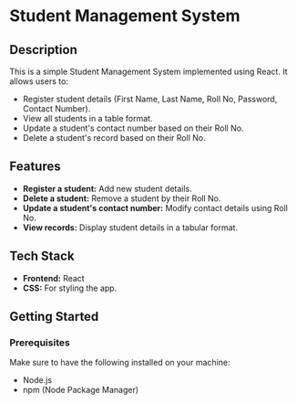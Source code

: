 # Student Management System

## Description

This is a simple Student Management System implemented using React. It allows users to:

- Register student details (First Name, Last Name, Roll No, Password, Contact Number).
- View all students in a table format.
- Update a student's contact number based on their Roll No.
- Delete a student's record based on their Roll No.

## Features

- **Register a student:** Add new student details.
- **Delete a student:** Remove a student by their Roll No.
- **Update a student's contact number:** Modify contact details using Roll No.
- **View records:** Display student details in a tabular format.

## Tech Stack

- **Frontend:** React
- **CSS:** For styling the app.

## Getting Started

### Prerequisites

Make sure to have the following installed on your machine:

- Node.js
- npm (Node Package Manager)
